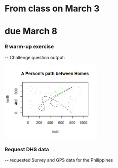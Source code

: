 # From class on March 3
# due March 8

### R warm-up exercise
-- Challenge question output:

<img src="./challenge_question.png" width="300" />


### Request DHS data
-- requested Survey and GPS data for the Philippines

